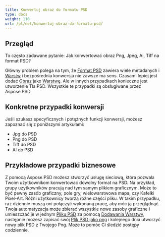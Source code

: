 ```yaml
---
title: Konwertuj obraz do formatu PSD
type: docs
weight: 110
url: /pl/net/konwertuj-obraz-do-formatu-psd/
---
```


## **Przegląd**
To często zadawane pytanie: Jak konwertować obraz Png, Jpeg, Ai, Tiff na format PSD?

Główny problem polega na tym, że [Format PSD](/pl/psd/net/psd-file/) zawiera wiele metadanych i [Warstw](/pl/psd/net/psd-layer/) i bezpośrednia konwersja nie zawsze ma sens. Czasami lepiej jest dodać [Obraz](https://reference.aspose.com/psd/net/aspose.psd/image) jako [Warstwę](https://reference.aspose.com/psd/net/aspose.psd.fileformats.psd.layers/layer). Ale w innych przypadkach konieczne jest utworzenie Tła PSD. Wszystkie te przypadki są obsługiwane przez Aspose.PSD.

## **Konkretne przypadki konwersji**
Jeśli szukasz specyficznych i potężnych funkcji konwersji, możesz zapoznać się z poniższymi artykułami:

- Jpg do PSD
- Png do PSD
- Tiff do PSD
- AI do PSD

## **Przykładowe przypadki biznesowe**
Z pomocą Aspose.PSD możesz stworzyć usługę sieciową, która pozwala Twoim użytkownikom konwertować dowolny format na PSD. Na przykład, grupy użytkowników pracują nad tym samym plikiem graficznym. Może to być pewny zasób graficzny, pole gry, wielowarstwowa mapa, czy Kafelki Pixel-Art. Różni użytkownicy tworzą różne części pliku. W takim przypadku, raz dziennie muszą oni połączyć wykonaną pracę, aby móc ją przeglądnąć. Twoja automatyzacja może zbierać wszystkie nowe zasoby graficzne i umieszczać je w jednym [Pliku PSD](/pl/psd/net/psd-file/) za pomocą [Dodawania Warstwy](/pl/psd/net/dodaj-warstwę-do-psd/), następnie możesz zapisać swój [Plik PSD jako png](/pl/psd/net/psd-to-png/) i kolejnego dnia utworzyć nowy plik PSD z Twojego Png. Może to pomóc Ci śledzić postępy codziennie.  
